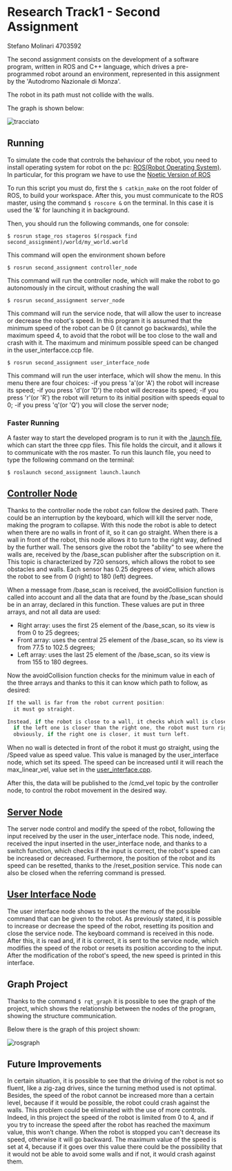 Research Track1 - Second Assignment
================================

Stefano Molinari 4703592

The second assignment consists on the development of a software program, written in ROS and C++ language, which drives a pre-programmed robot around an environment, represented in this assignment by the 'Autodromo Nazionale di Monza'.

The robot in its path must not collide with the walls.

The graph is shown below:

![tracciato](https://user-images.githubusercontent.com/62506638/146203922-582116cc-449a-4adb-a4e8-a1ee5aa9ab36.png)

Running
----------------------

To simulate the code that controls the behaviour of the robot, you need to install operating system for robot on the pc:
[ROS(Robot Operating System)](http://wiki.ros.org). In particular, for this program we have to use the [Noetic Version of ROS](http://wiki.ros.org/noetic/Installation)

To run this script you must do, first the ```$ catkin_make``` on the root folder of ROS, to build your workspace.
After this, you must communicate to the ROS master, using the command ```$ roscore &``` on the terminal. In this case it is used the '&' for launching it in background.

Then, you should run the following commands, one for console:

```console
$ rosrun stage_ros stageros $(rospack find second_assignment)/world/my_world.world
```
This command will open the environment shown before

```console
$ rosrun second_assignment controller_node
```
This command will run the controller node, which will make the robot to go autonomously in the circuit, without crashing the wall

```console
$ rosrun second_assignment server_node
```
This command will run the service node, that will allow the user to increase or decrease the robot's speed. In this program it is assumed that the minimum speed of the robot can be 0 (it cannot go backwards), while the maximum speed 4, to avoid that the robot will be too close to the wall and crash with it. The maximum and minimum possible speed can be changed in the user_interfacce.ccp file.

```console
$ rosrun second_assignment user_interface_node
```
This command will run the user interface, which will show the menu. In this menu there are four choices:
-if you press 'a'(or 'A') the robot will increase its speed;
-if you press 'd'(or 'D') the robot will decrease its speed;
-if you press 'r'(or 'R') the robot will return to its initial position with speeds equal to 0;
-if you press 'q'(or 'Q') you will close the server node;

### Faster Running ###

A faster way to start the developed program is to run it with the [.launch file](https://github.com/stefanomolinari123/second_assignment/blob/main/launch/launch.launch), which can start the three cpp files. This file holds the circuit, and it allows it to communicate with the ros master.
To run this launch file, you need to type the following command on the terminal:

```console
$ roslaunch second_assignment launch.launch
```

[Controller Node](https://github.com/stefanomolinari123/second_assignment/blob/main/src/controller.cpp)
----------------------

Thanks to the controller node the robot can follow the desired path. There could be an interruption by the keyboard, which will kill the server node, making the program to collapse.
With this node the robot is able to detect when there are no walls in front of it, so it can go straight. When there is a wall in front of the robot, this node allows it to turn to the right way, defined by the further wall.
The sensors give the robot the "ability" to see where the walls are, received by the /base_scan publisher after the subscription on it. This topic is characterized by 720 sensors, which allows the robot to see obstacles and walls. Each sensor has 0.25 degrees of view, which allows the robot to see from 0 (right) to 180 (left) degrees.

When a message from /base_scan is received, the avoidCollision function is called into account and all the data that are found by the /base_scan should be in an array, declared in this function. These values are put in three arrays, and not all data are used:

- Right array: uses the first 25 element of the /base_scan, so its view is from 0 to 25 degrees;
- Front array: uses the central 25 element of the /base_scan, so its view is from 77.5 to 102.5 degrees;
- Left array: uses the last 25 element of the /base_scan, so its view is from 155 to 180 degrees.

Now the avoidCollision function checks for the minimum value in each of the three arrays and thanks to this it can know which path to follow, as desired:

```c++
If the wall is far from the robot current position:
  it must go straight.

Instead, if the robot is close to a wall, it checks which wall is closer:
  if the left one is closer than the right one, the robot must turn right;
  obviously, if the right one is closer, it must turn left.
 ```

When no wall is detected in front of the robot it must go straight, using the /Speed value as speed value. This value is managed by the user_interface node, which set its speed. The speed can be increased until it will reach the max_linear_vel, value set in the [user_interface.cpp](https://github.com/stefanomolinari123/second_assignment/blob/main/src/user_interface.cpp).

After this, the data will be published to the /cmd_vel topic by the controller node, to control the robot movement in the desired way.

[Server Node](https://github.com/stefanomolinari123/second_assignment/blob/main/src/server.cpp)
----------------------

The server node control and modify the speed of the robot, following the input received by the user in the user_interface node. This node, indeed, received the input inserted in the user_interface node, and thanks to a switch function, which checks if the input is correct, the robot's speed can be increased or decreased. Furthermore, the position of the robot and its speed can be resetted, thanks to the /reset_position service. This node can also be closed when the referring command is pressed.

[User Interface Node](https://github.com/stefanomolinari123/second_assignment/blob/main/src/user_interface.cpp)
----------------------
The user interface node shows to the user the menu of the possible command that can be given to the robot. As previously stated, it is possible to increase or decrease the speed of the robot, resetting its position and close the service node.
The keyboard command is received in this node. After this, it is read and, if it is correct, it is sent to the service node, which modifies the speed of the robot or resets its position according to the input. After the modification of the robot's speed, the new speed is printed in this interface.

Graph Project
----------------------
Thanks to the command ```$ rqt_graph``` it is possible to see the graph of the project, which shows the relationship between the nodes of the program, showing the structure communication.

Below there is the graph of this project shown:

![rosgraph](https://user-images.githubusercontent.com/62506638/146358604-6cd983ab-303d-41bd-af60-e9450ca25376.png)

Future Improvements
----------------------

In certain situation, it is possible to see that the driving of the robot is not so fluent, like a zig-zag drives, since the turning method used is not optimal. Besides, the speed of the robot cannot be increased more than a certain level, because if it would be possible, the robot could crash against the walls. This problem could be eliminated with the use of more controls.
Indeed, in this project the speed of the robot is limited from 0 to 4, and if you try to increase the speed after the robot has reached the maximum value, this won’t change. When the robot is stopped you can't decrease its speed, otherwise it will go backward. The maximum value of the speed is set at 4, because if it goes over this value there could be the possibility that it would not be able to avoid some walls and if not, it would crash against them.
